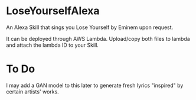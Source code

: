 # LoseYourselfAlexa
An Alexa Skill that sings you Lose Yourself by Eminem upon request.


It can be deployed through AWS Lambda.
Upload/copy both files to lambda and attach the lambda ID to your Skill.

# To Do
I may add a GAN model to this later to generate fresh lyrics "inspired" by certain artists' works.

